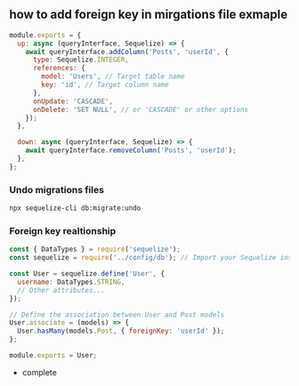 ## how to add foreign key in mirgations file exmaple

```js 
module.exports = {
  up: async (queryInterface, Sequelize) => {
    await queryInterface.addColumn('Posts', 'userId', {
      type: Sequelize.INTEGER,
      references: {
        model: 'Users', // Target table name
        key: 'id', // Target column name
      },
      onUpdate: 'CASCADE',
      onDelete: 'SET NULL', // or 'CASCADE' or other options
    });
  },

  down: async (queryInterface, Sequelize) => {
    await queryInterface.removeColumn('Posts', 'userId');
  },
};

```

### Undo migrations files

```bash
npx sequelize-cli db:migrate:undo
```


### Foreign key realtionship 

```js
const { DataTypes } = require('sequelize');
const sequelize = require('../config/db'); // Import your Sequelize instance

const User = sequelize.define('User', {
  username: DataTypes.STRING,
  // Other attributes...
});

// Define the association between User and Post models
User.associate = (models) => {
  User.hasMany(models.Post, { foreignKey: 'userId' });
};

module.exports = User;

```

- complete


